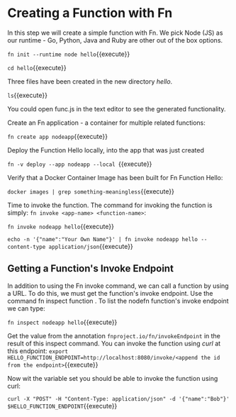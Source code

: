 # Creating a Function with Fn 

In this step we will create a simple function with Fn. We pick Node (JS) as our runtime - Go, Python, Java and Ruby are other out of the box options.

`fn init --runtime node hello`{{execute}}

`cd hello`{{execute}}

Three files have been created in the new directory *hello*.

`ls`{{execute}}

You could open func.js in the text editor to see the generated functionality.

Create an Fn application - a container for multiple related functions:  

`fn create app nodeapp`{{execute}}

Deploy the Function Hello locally, into the app that was just created

`fn -v deploy --app nodeapp --local `{{execute}}

Verify that a Docker Container Image has been built for Fn Function Hello:

`docker images | grep something-meaningless`{{execute}}

Time to invoke the function. The command for invoking the function is simply: `fn invoke <app-name> <function-name>`:

`fn invoke nodeapp hello`{{execute}}

`echo -n '{"name":"Your Own Name"}' | fn invoke nodeapp hello --content-type application/json`{{execute}}

## Getting a Function's Invoke Endpoint

In addition to using the Fn invoke command, we can call a function by using a URL. To do this, we must get the function's invoke endpoint. Use the command fn inspect function <appname> <function-name>. To list the nodefn function's invoke endpoint we can type:

`fn inspect nodeapp hello`{{execute}}

Get the value from the annotation `fnproject.io/fn/invokeEndpoint` in the result of this inspect command. You can invoke the function using *curl* at this endpoint:
`export HELLO_FUNCTION_ENDPOINT=http://localhost:8080/invoke/<append the id from the endpoint>`{{execute}}

Now wit the variable set you should be able to invoke the function using curl:

`curl -X "POST" -H "Content-Type: application/json" -d '{"name":"Bob"}' $HELLO_FUNCTION_ENDPOINT`{{execute}}

